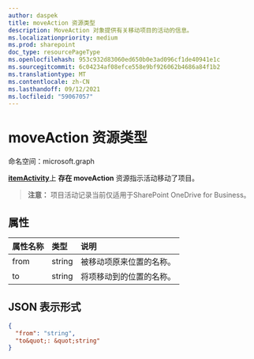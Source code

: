 ```yaml
---
author: daspek
title: moveAction 资源类型
description: MoveAction 对象提供有关移动项目的活动的信息。
ms.localizationpriority: medium
ms.prod: sharepoint
doc_type: resourcePageType
ms.openlocfilehash: 953c932d83060ed650b0e3ad096cf1de40941e1c
ms.sourcegitcommit: 6c04234af08efce558e9bf926062b4686a84f1b2
ms.translationtype: MT
ms.contentlocale: zh-CN
ms.lasthandoff: 09/12/2021
ms.locfileid: "59067057"
---
```

# <a name="moveaction-resource-type"></a>moveAction 资源类型

命名空间：microsoft.graph

[**itemActivity**][activity]上 **存在 moveAction** 资源指示活动移动了项目。

>**注意：** 项目活动记录当前仅适用于SharePoint OneDrive for Business。

[activity]: itemactivity.md

## <a name="properties"></a>属性

| 属性名称 | 类型   | 说明
|:--------------|:-------|:----------------------------------------------------
| from          | string | 被移动项原来位置的名称。
| to            | string | 将项移动到的位置的名称。

## <a name="json-representation"></a>JSON 表示形式

<!-- {
  "blockType": "resource",
  "optionalProperties": [ ],
  "@type&quot;: &quot;microsoft.graph.moveAction"
}-->

```json
{
  "from": "string",
  "to&quot;: &quot;string"
}
```

<!--
{
  "type": "#page.annotation",
  "description": "The MoveAction object provides information about an activity that moved an item.",
  "keywords": "activities,activity,action,move,moved",
  "section": "documentation",
  "tocPath": "Resources/MoveAction",
  "suppressions": []
}
-->

